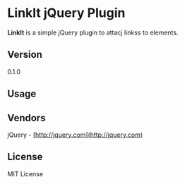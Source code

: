 # LinkIt jQuery Plugin #

**LinkIt** is a simple jQuery plugin to attacj linkss to elements.

## Version ##
0.1.0

## Usage ##

## Vendors ##

jQuery - [http://jquery.com](http://jquery.com)

## License ##

MIT License
